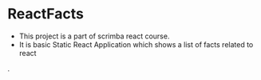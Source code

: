 # ReactFacts

- This project is a part of scrimba react course.
- It is basic Static React Application which shows a list of facts related to react

.
